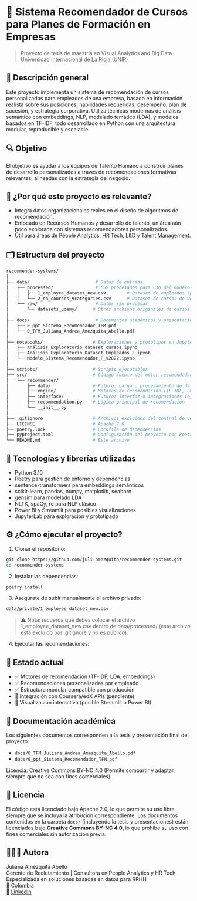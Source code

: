 # 🧠 Sistema Recomendador de Cursos para Planes de Formación en Empresas

> Proyecto de tesis de maestría en Visual Analytics and Big Data
Universidad Internacional de La Rioja (UNIR)

## 📝 Descripción general
Este proyecto implementa un sistema de recomendación de cursos personalizados para empleados de una empresa, basado en información realista sobre sus posiciones, habilidades requeridas, desempeño, plan de sucesión, y estrategia corporativa. Utiliza técnicas modernas de análisis semántico con embeddings, NLP, modelado temático (LDA), y modelos basados en TF-IDF, todo desarrollado en Python con una arquitectura modular, reproducible y escalable.


## 🔍 Objetivo
El objetivo es ayudar a los equipos de Talento Humano a construir planes de desarrollo personalizados a través de recomendaciones formativas relevantes, alineadas con la estrategia del negocio.


## 📌 ¿Por qué este proyecto es relevante?
* Integra datos organizacionales reales en el diseño de algoritmos de recomendación.
* Enfocado en Recursos Humanos y desarrollo de talento, un área aún poco explorada con sistemas recomendadores personalizados.
* Útil para áreas de People Analytics, HR Tech, L&D y Talent Management.

## 🗂️ Estructura del proyecto

```bash
recommender-systems/
│
├── data/                         # Datos de entrada
│   ├── processed/                # CSV procesados para uso del modelo
│   │   ├── 1_employee_dataset_new.csv        # Dataset de empleados (privado)
│   │   └── 2_en_courses_9categories.csv      # Dataset de cursos de Udemy (público)
│   └── raw/                      # Datos sin procesar
│       └── datasets_udemy/      # Otros archivos originales de cursos
│
├── docs/                         # Documentos académicos y presentaciones  # Licencia CC-BY-NC 4.0
│   ├── 0_ppt_Sistema_Recomendador_TFM.pdf
│   └── 0_TFM_Juliana_Andrea_Amezquita_Abello.pdf
│
├── notebooks/                   # Exploraciones y prototipos en Jupyter
│   ├── Análisis_Exploratorio_dataset_cursos.ipynb
│   ├── Análisis_Exploratorio_Dataset_Empleados_F.ipynb
│   └── Modelo_Sistema_Recomendador_F_v2022.ipynb
│
├── scripts/                     # Scripts ejecutables
├── src/                         # Código fuente del motor recomendador
│   └── recommender/
│       ├── data/                # Futuro: carga o procesamiento de datos
│       ├── engine/              # Motores de recomendación (TF-IDF, LDA, embeddings)
│       ├── interface/           # Futuro: interfaz o integraciones (ej. APIs o Streamlit)
│       ├── recommendation.py    # Lógica principal de recomendación
│       └── __init__.py
│
├── .gitignore                   # Archivos excluidos del control de versiones
├── LICENSE                      # Apache 2.0
├── poetry.lock                  # Lockfile de dependencias
├── pyproject.toml               # Configuración del proyecto con Poetry
└── README.md                    # Este archivo
```

## 🧪 Tecnologías y librerías utilizadas
* Python 3.10
* Poetry para gestión de entorno y dependencias
* sentence-transformers para embeddings semánticos
* scikit-learn, pandas, numpy, matplotlib, seaborn
* gensim para modelado LDA
* NLTK, spaCy, re para NLP clásico
* Power BI y Streamlit para posibles visualizaciones
* JupyterLab para exploración y prototipado

## ⚙️ ¿Cómo ejecutar el proyecto?

1. Clonar el repositorio:

```bash
git clone https://github.com/juli-amezquita/recommender-systems.git
cd recommender-systems
```

2. Instalar las dependencias:

```bash
poetry install
````

3. Asegúrate de subir manualmente el archivo privado:

```bash
data/private/1_employee_dataset_new.csv
````
> ⚠️ Nota: recuerda que debes colocar el archivo 1_employee_dataset_new.csv dentro de data/processed/ (este archivo está excluido por .gitignore y no es público).

4. Ejecutar las recomendaciones:


## 📡 Estado actual
* ✅ Motores de recomendación (TF-IDF, LDA, embeddings)
* ✅ Recomendaciones personalizadas por empleado
* ✅ Estructura modular compatible con producción
* 🚧 Integración con Coursera/edX APIs (pendiente)
* 🚧 Visualización interactiva (posible Streamlit o Power BI)

## 📄 Documentación académica
Los siguientes documentos corresponden a la tesis y presentación final del proyecto:
* `docs/0_TFM_Juliana_Andrea_Amezquita_Abello.pdf`
* `docs/0_ppt_Sistema_Recomendador_TFM.pdf`

Licencia: Creative Commons BY-NC 4.0
(Permite compartir y adaptar, siempre que no sea con fines comerciales)

## 🔐 Licencia
El código está licenciado bajo Apache 2.0, lo que permite su uso libre siempre que se incluya la atribución correspondiente.
Los documentos contenidos en la carpeta `docs/` (incluyendo la tesis y presentaciones) están licenciados bajo **Creative Commons BY-NC 4.0**, lo que prohíbe su uso con fines comerciales sin autorización previa.

## 👩🏼‍🦱 Autora
Juliana Amézquita Abello\
Gerente de Reclutamiento | Consultora en People Analytics y HR Tech\
Especializada en soluciones basadas en datos para RRHH\
📍 Colombia\
🔗 [LinkedIn](https://www.linkedin.com/in/juliana-amezquita/)
